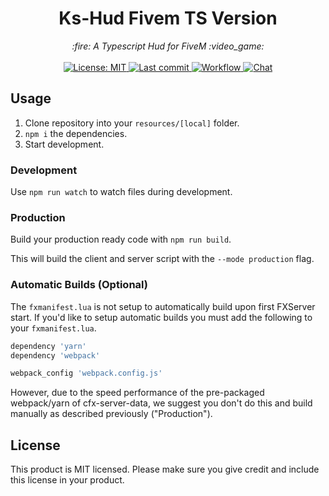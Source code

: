 <h1 align="center">Ks-Hud Fivem TS Version</h1>

<p align="center">
  <i>:fire: A Typescript Hud for FiveM :video_game:</i>
  <br>
  <br>
  <a href="https://github.com/d0p3t/fivem-ts-boilerplate/blob/master/LICENSE">
    <img src="https://img.shields.io/badge/License-MIT-blue.svg?style=flat" alt="License: MIT">
  </a>
  <a href="https://github.com/d0p3t/fivem-ts-boilerplate/commits/master">
    <img src="https://img.shields.io/github/last-commit/d0p3t/fivem-ts-boilerplate.svg?style=flat" alt="Last commit">
  </a>
  <a href="">
    <img src="https://img.shields.io/github/workflow/status/d0p3t/fivem-ts-boilerplate/Node.js%20CI" alt="Workflow">
  </a>
  <a href="https://discord.d0p3t.nl">
    <img src="https://img.shields.io/discord/330910293934997504?label=Chat" alt="Chat">
  </a>
</p>

## Usage
1. Clone repository into your `resources/[local]` folder.
2. `npm i` the dependencies.
3. Start development.

### Development
Use `npm run watch` to watch files during development.

### Production
Build your production ready code with `npm run build`.

This will build the client and server script with the `--mode production` flag.

### Automatic Builds (Optional)
The `fxmanifest.lua` is not setup to automatically build upon first FXServer start. If you'd like to setup automatic builds you must add the following to your `fxmanifest.lua`.

```lua
dependency 'yarn'
dependency 'webpack'

webpack_config 'webpack.config.js'
```

However, due to the speed performance of the pre-packaged webpack/yarn of cfx-server-data, we suggest you don't do this and build manually as described previously ("Production").

## License
This product is MIT licensed. Please make sure you give credit and include this license in your product.
